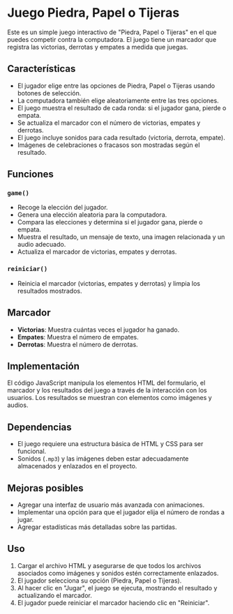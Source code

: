# Juego Piedra, Papel o Tijeras

Este es un simple juego interactivo de "Piedra, Papel o Tijeras" en el que puedes competir contra la computadora. El juego tiene un marcador que registra las victorias, derrotas y empates a medida que juegas.

## Características

- El jugador elige entre las opciones de Piedra, Papel o Tijeras usando botones de selección.
- La computadora también elige aleatoriamente entre las tres opciones.
- El juego muestra el resultado de cada ronda: si el jugador gana, pierde o empata.
- Se actualiza el marcador con el número de victorias, empates y derrotas.
- El juego incluye sonidos para cada resultado (victoria, derrota, empate).
- Imágenes de celebraciones o fracasos son mostradas según el resultado.

## Funciones

### `game()`
- Recoge la elección del jugador.
- Genera una elección aleatoria para la computadora.
- Compara las elecciones y determina si el jugador gana, pierde o empata.
- Muestra el resultado, un mensaje de texto, una imagen relacionada y un audio adecuado.
- Actualiza el marcador de victorias, empates y derrotas.

### `reiniciar()`
- Reinicia el marcador (victorias, empates y derrotas) y limpia los resultados mostrados.

## Marcador

- **Victorias**: Muestra cuántas veces el jugador ha ganado.
- **Empates**: Muestra el número de empates.
- **Derrotas**: Muestra el número de derrotas.

## Implementación

El código JavaScript manipula los elementos HTML del formulario, el marcador y los resultados del juego a través de la interacción con los usuarios. Los resultados se muestran con elementos como imágenes y audios.

## Dependencias

- El juego requiere una estructura básica de HTML y CSS para ser funcional.
- Sonidos (`.mp3`) y las imágenes deben estar adecuadamente almacenados y enlazados en el proyecto.

## Mejoras posibles

- Agregar una interfaz de usuario más avanzada con animaciones.
- Implementar una opción para que el jugador elija el número de rondas a jugar.
- Agregar estadísticas más detalladas sobre las partidas.

## Uso

1. Cargar el archivo HTML y asegurarse de que todos los archivos asociados como imágenes y sonidos estén correctamente enlazados.
2. El jugador selecciona su opción (Piedra, Papel o Tijeras).
3. Al hacer clic en "Jugar", el juego se ejecuta, mostrando el resultado y actualizando el marcador.
4. El jugador puede reiniciar el marcador haciendo clic en "Reiniciar".
